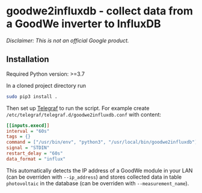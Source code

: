 # goodwe2influxdb - collect data from a GoodWe inverter to InfluxDB

*Disclaimer: This is not an official Google product.*

## Installation

Required Python version: >=3.7

In a cloned project directory run

```sh
sudo pip3 install .
```

Then set up [Telegraf] to run the script. For example create
`/etc/telegraf/telegraf.d/goodwe2influxdb.conf` with content:

```ini
[[inputs.execd]]
interval = "60s"
tags = {}
command = ["/usr/bin/env", "python3", "/usr/local/bin/goodwe2influxdb"]
signal = "STDIN"
restart_delay = "60s"
data_format = "influx"
```

This automatically detects the IP address of a GoodWe module in your LAN (can
be overriden with `--ip_address`) and stores collected data in table
`photovoltaic` in the database (can be overriden with `--measurement_name`).

[Telegraf]: https://www.influxdata.com/time-series-platform/telegraf/
